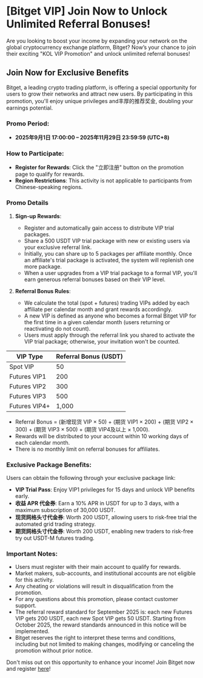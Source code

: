 # [Bitget VIP] Join Now to Unlock Unlimited Referral Bonuses!

Are you looking to boost your income by expanding your network on the global cryptocurrency exchange platform, Bitget? Now’s your chance to join their exciting "KOL VIP Promotion" and unlock unlimited referral bonuses!

## Join Now for Exclusive Benefits

Bitget, a leading crypto trading platform, is offering a special opportunity for users to grow their networks and attract new users. By participating in this promotion, you'll enjoy unique privileges and丰厚的推荐奖金, doubling your earnings potential.

### Promo Period: 
- **2025年9月1日 17:00:00 – 2025年11月29日 23:59:59 (UTC+8)**

### How to Participate:
- **Register for Rewards**: Click the "立即注册" button on the promotion page to qualify for rewards.
- **Region Restrictions**: This activity is not applicable to participants from Chinese-speaking regions.

### Promo Details
1. **Sign-up Rewards**:
   - Register and automatically gain access to distribute VIP trial packages.
   - Share a 500 USDT VIP trial package with new or existing users via your exclusive referral link.
   - Initially, you can share up to 5 packages per affiliate monthly. Once an affiliate's trial package is activated, the system will replenish one more package.
   - When a user upgrades from a VIP trial package to a formal VIP, you'll earn generous referral bonuses based on their VIP level.

2. **Referral Bonus Rules**:
   - We calculate the total (spot + futures) trading VIPs added by each affiliate per calendar month and grant rewards accordingly.
   - A new VIP is defined as anyone who becomes a formal Bitget VIP for the first time in a given calendar month (users returning or reactivating do not count).
   - Users must apply through the referral link you shared to activate the VIP trial package; otherwise, your invitation won't be counted.

| VIP Type          | Referral Bonus (USDT) |
|-------------------|----------------------|
| Spot VIP         | 50                   |
| Futures VIP1     | 200                  |
| Futures VIP2     | 300                  |
| Futures VIP3     | 500                  |
| Futures VIP4+    | 1,000                |

- Referral Bonus = (新增现货 VIP × 50) + (期货 VIP1 × 200) + (期货 VIP2 × 300) + (期货 VIP3 × 500) + (期货 VIP4及以上 × 1,000).
- Rewards will be distributed to your account within 10 working days of each calendar month.
- There is no monthly limit on referral bonuses for affiliates.

### Exclusive Package Benefits:
Users can obtain the following through your exclusive package link:
- **VIP Trial Pass**: Enjoy VIP1 privileges for 15 days and unlock VIP benefits early.
- **收益 APR 代金券**: Earn a 10% APR in USDT for up to 3 days, with a maximum subscription of 30,000 USDT.
- **现货网格头寸代金券**: Worth 200 USDT, allowing users to risk-free trial the automated grid trading strategy.
- **期货网格头寸代金券**: Worth 200 USDT, enabling new traders to risk-free try out USDT-M futures trading.

### Important Notes:
- Users must register with their main account to qualify for rewards.
- Market makers, sub-accounts, and institutional accounts are not eligible for this activity.
- Any cheating or violations will result in disqualification from the promotion.
- For any questions about this promotion, please contact customer support.
- The referral reward standard for September 2025 is: each new Futures VIP gets 200 USDT, each new Spot VIP gets 50 USDT. Starting from October 2025, the reward standards announced in this notice will be implemented.
- Bitget reserves the right to interpret these terms and conditions, including but not limited to making changes, modifying or canceling the promotion without prior notice.

Don't miss out on this opportunity to enhance your income! Join Bitget now and register [here](https://www.bitget.com/en/register)!